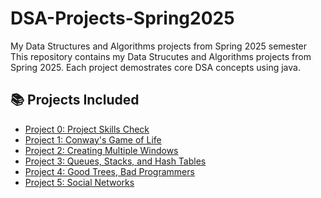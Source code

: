 # DSA-Projects-Spring2025
My Data Structures and Algorithms projects from Spring 2025 semester
This repository contains my Data Strucutes and Algorithms projects from Spring 2025.
Each project demostrates core DSA concepts using java. 
## 📚 Projects Included

- [Project 0: Project Skills Check](./Project%200%20-%20SkillsCheck)
- [Project 1: Conway's Game of Life](./Project%201%20-%20Conway's%20Game%20of%20Life)
- [Project 2: Creating Multiple Windows](./Project%202%20-%20Windows%20Manager)
- [Project 3: Queues, Stacks, and Hash Tables](./Project%203%20-%20Queues,%20Stacks,%20and%20Hash%20Tables)
- [Project 4: Good Trees, Bad Programmers](./Project%204%20-%20Good%20Trees,%20Bad%20Programmers)
- [Project 5: Social Networks](./Project%205%20-%20Social%20Network)

